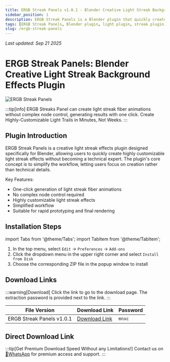 ```yaml
---
title: ERGB Streak Panels v1.0.1 - Blender Creative Light Streak Background Effects Plugin
sidebar_position: 1
description: ERGB Streak Panels is a Blender plugin that quickly creates customizable light streak effects without complex node control, generating animated light streak fiber effects with one click.
tags: [ERGB Streak Panels, Blender plugin, light plugin, streak plugin, effects plugin, 3D effects, Blender effects, animation effects, background effects]
slug: /ergb-streak-panels
---
```

<!--Above is frontmatter Part-generate depend on content meet Google Seo, you need to balance automation efficiency with Google's core ranking factors—especially E-E-A-T (Experience, Expertise, Authoritativeness, Trustworthiness) -->
*Last updated: Sep 21 2025*<!--generate depend on file modified time -->

<!--First Part-This is Title -->
# ERGB Streak Panels: Blender Creative Light Streak Background Effects Plugin

<!--Second Part-This is First Banner -->
![ERGB Streak Panels](https://www.gfxcamp.com/wp-content/uploads/2025/09/ergb-streaks-panel.jpg)

:::tip[info]
ERGB Streaks Panel can create light streak fiber animations without complex node control, generating results with one click. Create Highly-Customizable Light Trails in Minutes, Not Weeks.
:::

## Plugin Introduction

ERGB Streak Panels is a creative light streak effects plugin designed specifically for Blender, allowing users to quickly create highly customizable light streak effects without becoming a technical expert. The plugin's core concept is to simplify the workflow, letting users focus on creation rather than technical details.

Key Features:
- One-click generation of light streak fiber animations
- No complex node control required
- Highly customizable light streak effects
- Simplified workflow
- Suitable for rapid prototyping and final rendering

## Installation Steps

import Tabs from '@theme/Tabs';
import TabItem from '@theme/TabItem';

<Tabs>
  <TabItem value="installation" label="Installation Instructions" default>
    <ol>
      <li>In the top menu, select <code>Edit</code> → <code>Preferences</code> → <code>Add-ons</code></li>
      <li>Click the dropdown menu in the upper right corner and select <code>Install from Disk</code></li>
      <li>Choose the corresponding ZIP file in the popup window to install</li>
    </ol>
  </TabItem>
</Tabs>

## Download Links

:::warning[Download]
Click the link to go to the download page. The extraction password is provided next to the link.
:::

| File Version | Download Link | Password |
|--------------|---------------|----------|
| ERGB Streak Panels v1.0.1 | [Download Link](https://pan.baidu.com/s/1YBLNvz7idwCB4z8PvCdm9Q?pwd=mnxc) | `mnxc` |

## Direct Download Link
:::tip[Get Premium Download Speed Without any Limitations!]
Contact us on [💬WhatsApp](https://wa.me/+8613237610083) for premium  access and support.
:::
